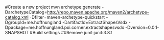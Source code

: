 #Create a new project
mvn archetype:generate -DarchetypeCatalog=http://repo.maven.apache.org/maven2/archetype-catalog.xml -Dfilter=maven-archetype-quickstart -DgroupId=me.hoffnungland -DartifactId=ExtractShapesVsdx -Dpackage=me.hoffnungland.poi.corner.extractshapesvsdx -Dversion=0.0.1-SNAPSHOT
#Build settings
##Remove junit:junit:3.8.1
